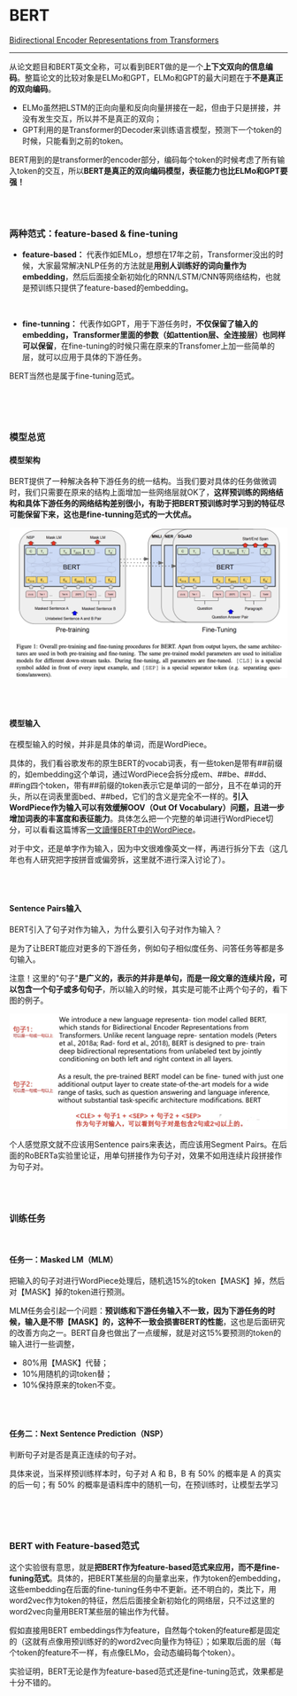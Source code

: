 # BERT
[Bidirectional Encoder Representations from Transformers](https://arxiv.org/pdf/1810.04805.pdf)

---


从论文题目和BERT英文全称，可以看到BERT做的是一个**上下文双向的信息编码**。整篇论文的比较对象是ELMo和GPT，ELMo和GPT的最大问题在于**不是真正的双向编码**。

- ELMo虽然把LSTM的正向向量和反向向量拼接在一起，但由于只是拼接，并没有发生交互，所以并不是真正的双向；
- GPT利用的是Transformer的Decoder来训练语言模型，预测下一个token的时候，只能看到之前的token。

BERT用到的是transformer的encoder部分，编码每个token的时候考虑了所有输入token的交互，所以**BERT是真正的双向编码模型，表征能力也比ELMo和GPT要强！**

<br>
<br>

### 两种范式：feature-based & fine-tuning
- **feature-based：** 代表作如EMLo，想想在17年之前，Transformer没出的时候，大家最常解决NLP任务的方法就是**用别人训练好的词向量作为embedding**，然后后面接全新初始化的RNN/LSTM/CNN等网络结构，也就是预训练只提供了feature-based的embedding。

<br>

- **fine-tunning：** 代表作如GPT，用于下游任务时，**不仅保留了输入的embedding，Transformer里面的参数（如attention层、全连接层）也同样可以保留**，在fine-tuning的时候只需在原来的Transfomer上加一些简单的层，就可以应用于具体的下游任务。

BERT当然也是属于fine-tuning范式。


<br>
<br>
<br>


### 模型总览

#### 模型架构
BERT提供了一种解决各种下游任务的统一结构。当我们要对具体的任务做微调时，我们只需要在原来的结构上面增加一些网络层就OK了，**这样预训练的网络结构和具体下游任务的网络结构差别很小，有助于把BERT预训练时学习到的特征尽可能保留下来，这也是fine-tunning范式的一大优点。**

![alt text](image.png)

<br>
<br>


#### 模型输入
在模型输入的时候，并非是具体的单词，而是WordPiece。

具体的，我们看谷歌发布的原生BERT的vocab词表，有一些token是带有##前缀的，如embedding这个单词，通过WordPiece会拆分成em、##be、##dd、##ing四个token，带有##前缀的token表示它是单词的一部分，且不在单词的开头，所以在词表里面bed、##bed，它们的含义是完全不一样的。**引入WordPiece作为输入可以有效缓解OOV（Out Of Vocabulary）问题，且进一步增加词表的丰富度和表征能力**。具体怎么把一个完整的单词进行WordPiece切分，可以看看这篇博客[一文讀懂BERT中的WordPiece](https://www.796t.com/content/1546620258.html)。

对于中文，还是单字作为输入，因为中文很难像英文一样，再进行拆分下去（这几年也有人研究把字按拼音或偏旁拆，这里就不进行深入讨论了）。


<br>
<br>


#### Sentence Pairs输入
BERT引入了句子对作为输入，为什么要引入句子对作为输入？

是为了让BERT能应对更多的下游任务，例如句子相似度任务、问答任务等都是多句输入。

注意！这里的"句子"**是广义的，表示的并非是单句，而是一段文章的连续片段，可以包含一个句子或多句句子**，所以输入的时候，其实是可能不止两个句子的，看下图的例子。

![alt text](image-1.png)

个人感觉原文就不应该用Sentence pairs来表达，而应该用Segment Pairs。在后面的RoBERTa实验里论证，用单句拼接作为句子对，效果不如用连续片段拼接作为句子对。



<br>
<br>




### 训练任务
<br>

#### 任务一：Masked LM（MLM）
把输入的句子对进行WordPiece处理后，随机选15%的token【MASK】掉，然后对【MASK】掉的token进行预测。

MLM任务会引起一个问题：**预训练和下游任务输入不一致，因为下游任务的时候，输入是不带【MASK】的，这种不一致会损害BERT的性能**，这也是后面研究的改善方向之一。BERT自身也做出了一点缓解，就是对这15%要预测的token的输入进行一些调整，

- 80%用【MASK】代替；
- 10%用随机的词token替；
- 10%保持原来的token不变。


<br>
<br>

#### 任务二：Next Sentence Prediction（NSP）
判断句子对是否是真正连续的句子对。

具体来说，当采样预训练样本时，句子对 A 和 B，B 有 50% 的概率是 A 的真实的后一句；有 50% 的概率是语料库中的随机一句，在预训练时，让模型去学习


<br>
<br>
<br>

### BERT with Feature-based范式
这个实验很有意思，就是**把BERT作为feature-based范式来应用，而不是fine-funing范式**。具体的，把BERT某些层的向量拿出来，作为token的embedding，这些embedding在后面的fine-tuning任务中不更新。还不明白的，类比下，用word2vec作为token的特征，然后后面接全新初始化的网络层，只不过这里的word2vec向量用BERT某些层的输出作为代替。

假如直接用BERT embeddings作为feature，自然每个token的feature都是固定的（这就有点像用预训练好的的word2vec向量作为特征）；如果取后面的层（每个token的feature不一样，有点像ELMo，会动态编码每个token）。

实验证明，BERT无论是作为feature-based范式还是fine-tuning范式，效果都是十分不错的。
